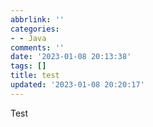 ```yaml
---
abbrlink: ''
categories:
- - Java
comments: ''
date: '2023-01-08 20:13:38'
tags: []
title: test
updated: '2023-01-08 20:20:17'
---
```


Test
